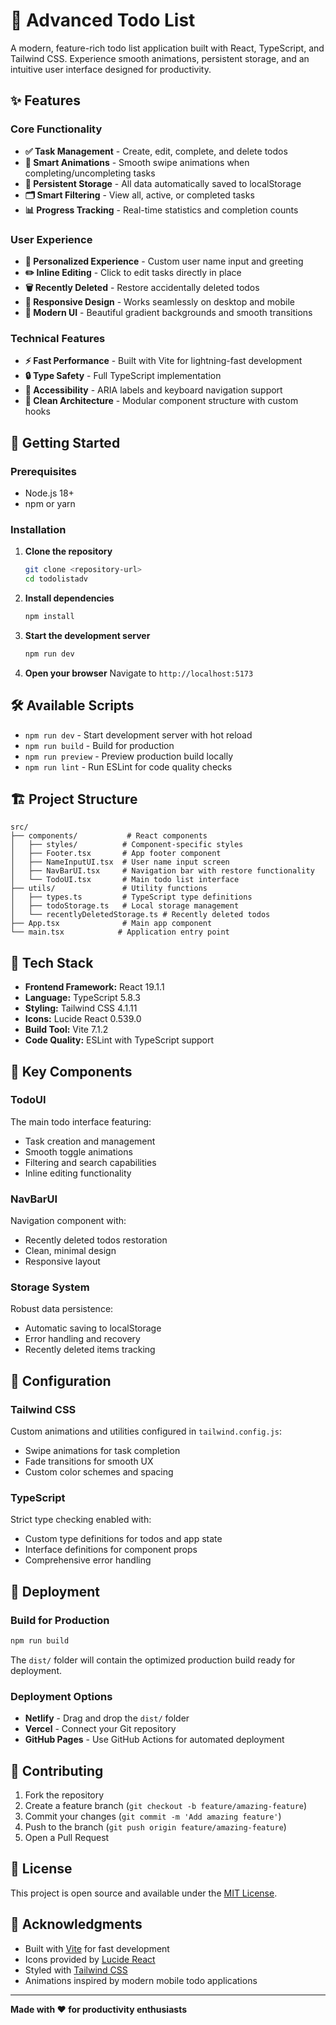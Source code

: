 # 📝 Advanced Todo List

A modern, feature-rich todo list application built with React, TypeScript, and Tailwind CSS. Experience smooth animations, persistent storage, and an intuitive user interface designed for productivity.

## ✨ Features

### Core Functionality
- **✅ Task Management** - Create, edit, complete, and delete todos
- **🔄 Smart Animations** - Smooth swipe animations when completing/uncompleting tasks
- **💾 Persistent Storage** - All data automatically saved to localStorage
- **🗂️ Smart Filtering** - View all, active, or completed tasks
- **📊 Progress Tracking** - Real-time statistics and completion counts

### User Experience
- **👤 Personalized Experience** - Custom user name input and greeting
- **✏️ Inline Editing** - Click to edit tasks directly in place
- **🗑️ Recently Deleted** - Restore accidentally deleted todos
- **📱 Responsive Design** - Works seamlessly on desktop and mobile
- **🎨 Modern UI** - Beautiful gradient backgrounds and smooth transitions

### Technical Features
- **⚡ Fast Performance** - Built with Vite for lightning-fast development
- **🔒 Type Safety** - Full TypeScript implementation
- **🎯 Accessibility** - ARIA labels and keyboard navigation support
- **🧹 Clean Architecture** - Modular component structure with custom hooks

## 🚀 Getting Started

### Prerequisites
- Node.js 18+ 
- npm or yarn

### Installation

1. **Clone the repository**
   ```bash
   git clone <repository-url>
   cd todolistadv
   ```

2. **Install dependencies**
   ```bash
   npm install
   ```

3. **Start the development server**
   ```bash
   npm run dev
   ```

4. **Open your browser**
   Navigate to `http://localhost:5173`

## 🛠️ Available Scripts

- `npm run dev` - Start development server with hot reload
- `npm run build` - Build for production
- `npm run preview` - Preview production build locally
- `npm run lint` - Run ESLint for code quality checks

## 🏗️ Project Structure

```
src/
├── components/           # React components
│   ├── styles/          # Component-specific styles
│   ├── Footer.tsx       # App footer component
│   ├── NameInputUI.tsx  # User name input screen
│   ├── NavBarUI.tsx     # Navigation bar with restore functionality
│   └── TodoUI.tsx       # Main todo list interface
├── utils/               # Utility functions
│   ├── types.ts         # TypeScript type definitions
│   ├── todoStorage.ts   # Local storage management
│   └── recentlyDeletedStorage.ts # Recently deleted todos
├── App.tsx              # Main app component
└── main.tsx            # Application entry point
```

## 🎨 Tech Stack

- **Frontend Framework:** React 19.1.1
- **Language:** TypeScript 5.8.3
- **Styling:** Tailwind CSS 4.1.11
- **Icons:** Lucide React 0.539.0
- **Build Tool:** Vite 7.1.2
- **Code Quality:** ESLint with TypeScript support

## 🎯 Key Components

### TodoUI
The main todo interface featuring:
- Task creation and management
- Smooth toggle animations
- Filtering and search capabilities
- Inline editing functionality

### NavBarUI
Navigation component with:
- Recently deleted todos restoration
- Clean, minimal design
- Responsive layout

### Storage System
Robust data persistence:
- Automatic saving to localStorage
- Error handling and recovery
- Recently deleted items tracking

## 🔧 Configuration

### Tailwind CSS
Custom animations and utilities configured in `tailwind.config.js`:
- Swipe animations for task completion
- Fade transitions for smooth UX
- Custom color schemes and spacing

### TypeScript
Strict type checking enabled with:
- Custom type definitions for todos and app state
- Interface definitions for component props
- Comprehensive error handling

## 🚀 Deployment

### Build for Production
```bash
npm run build
```

The `dist/` folder will contain the optimized production build ready for deployment.

### Deployment Options
- **Netlify** - Drag and drop the `dist/` folder
- **Vercel** - Connect your Git repository
- **GitHub Pages** - Use GitHub Actions for automated deployment

## 🤝 Contributing

1. Fork the repository
2. Create a feature branch (`git checkout -b feature/amazing-feature`)
3. Commit your changes (`git commit -m 'Add amazing feature'`)
4. Push to the branch (`git push origin feature/amazing-feature`)
5. Open a Pull Request

## 📝 License

This project is open source and available under the [MIT License](LICENSE).

## 🙏 Acknowledgments

- Built with [Vite](https://vitejs.dev/) for fast development
- Icons provided by [Lucide React](https://lucide.dev/)
- Styled with [Tailwind CSS](https://tailwindcss.com/)
- Animations inspired by modern mobile todo applications

---

**Made with ❤️ for productivity enthusiasts**
